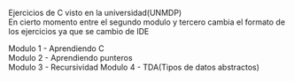 Ejercicios de C visto en la universidad(UNMDP)                                                                                                                                         
En cierto momento entre el segundo modulo y tercero cambia el formato de los ejercicios ya que se cambio de IDE                        

Modulo 1 - Aprendiendo C                                                                                                               
Modulo 2 - Aprendiendo punteros                                                                                                        
Modulo 3 - Recursividad 
Modulo 4 - TDA(Tipos de datos abstractos)